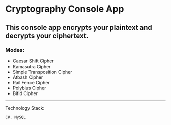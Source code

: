# Cryptography Console App
## This console app encrypts your plaintext and decrypts your ciphertext.


### Modes:  
- Caesar Shift Cipher  
- Kamasutra Cipher  
- Simple Transposition Cipher  
- Atbash Cipher  
- Rail Fence Cipher  
- Polybius Cipher  
- Bifid Cipher  
---------------------------

Technology Stack:
```sh
C#, MySQL
```
